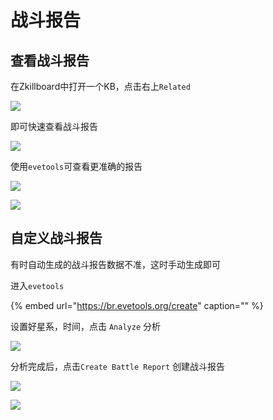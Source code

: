 # 战斗报告

## 查看战斗报告

在Zkillboard中打开一个KB，点击右上`Related`

![](../../.gitbook/assets/snipaste_2020-10-07_21-51-30.png)

即可快速查看战斗报告

![](../../.gitbook/assets/snipaste_2020-10-07_21-53-26.png)

使用`evetools`可查看更准确的报告

![](../../.gitbook/assets/snipaste_2020-10-07_21-54-13.png)

![](../../.gitbook/assets/snipaste_2020-10-07_21-54-49.png)

## 自定义战斗报告

有时自动生成的战斗报告数据不准，这时手动生成即可

进入`evetools`

{% embed url="https://br.evetools.org/create" caption="" %}

设置好星系，时间，点击 `Analyze` 分析

![](../../.gitbook/assets/snipaste_2020-10-07_21-59-09.png)

分析完成后，点击`Create Battle Report` 创建战斗报告

![](../../.gitbook/assets/snipaste_2020-10-07_22-01-57.png)

![](../../.gitbook/assets/snipaste_2020-10-07_22-03-35.png)

